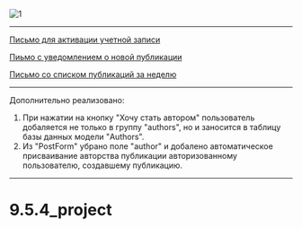 ![1](https://user-images.githubusercontent.com/108303572/210210962-7452a5d4-7638-4a92-9da3-8db6b41e2daf.jpg)
***
[Письмо для активации учетной записи](https://disk.yandex.ru/i/G01btBUpWoMl0Q)

[Пиьмо с уведомлением о новой публикации](https://disk.yandex.ru/i/LVc2wuXR74WcBA)

[Письмо со списком публикаций за неделю](https://disk.yandex.ru/i/wdL4DPBx372NUg)
***
Дополнительно реализовано:
1. При нажатии на кнопку "Хочу стать автором" пользователь добаляется не только в группу "authors", но и заносится в таблицу базы данных модели "Authors".
2. Из "PostForm" убрано поле "author" и добалено автоматическое присваивание авторства публикации авторизованному пользователю, создавшему публикацию. 
***
# 9.5.4_project
